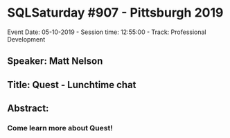 # SQLSaturday #907 - Pittsburgh 2019
Event Date: 05-10-2019 - Session time: 12:55:00 - Track: Professional Development
## Speaker: Matt Nelson
## Title: Quest - Lunchtime chat
## Abstract:
### Come learn more about Quest!
